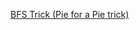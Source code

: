 [BFS Trick (Pie for a Pie trick)](https://codeforces.com/blog/entry/93652?fbclid=IwAR2sgVk6_hZDRB-muVJBJNBkj7Yp99ya8_XZEK_ZlzIdZ9twS40wjueCQ-I)
